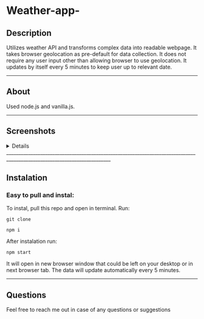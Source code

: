 # Weather-app-

## Description
Utilizes weather API and transforms complex data into readable webpage.
It takes browser geolocation as pre-default for data collection.
It does not require any user input other than allowing browser to use geolocation.
It updates by itself every 5 minutes to keep user up to relevant date.
_____________________________________________________________________________________________________________________________________
## About 

Used node.js and vanilla.js. 

______________________________________________________________________________________________________________________________________

## Screenshots
<details>
Viewing on desktop

<img src="https://github.com/Hvitrevs/Weather-app-/assets/134542496/207f375a-860b-4be8-8f86-46b3694cd5f2" alt="alt text" width="900">

Viewing on tablet

<img src="https://github.com/Hvitrevs/Weather-app-/assets/134542496/915c3b19-2c68-4cff-8c58-0a6ada91777f" alt="alt text" width="400">

Viewing on smartphone

<img src="https://github.com/Hvitrevs/Weather-app-/assets/134542496/5311ed07-6f37-41f2-8485-e3f6564f8f6a" alt="alt text" width="200">


</details>
_________________________________________________________________________________________________________________________

## Instalation
### Easy to pull and instal:

To instal, pull this repo and open in terminal. Run:

```
git clone 

npm i

```
After instalation run:

```
npm start

```

It will open in new browser window that could be left on your desktop or in next browser tab. The data will update automatically every 5 minutes. 
______________________________________________________________________________________________________________________________________

## Questions

Feel free to reach me out in case of any questions or suggestions


